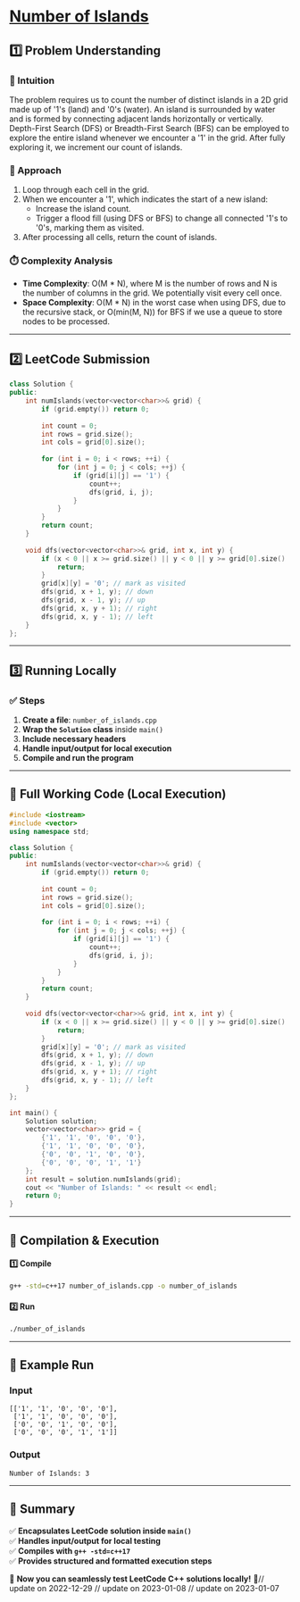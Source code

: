 # **[Number of Islands](https://leetcode.com/problems/number-of-islands/description/)**  

## **1️⃣ Problem Understanding**  
### **📌 Intuition**  
The problem requires us to count the number of distinct islands in a 2D grid made up of '1's (land) and '0's (water). An island is surrounded by water and is formed by connecting adjacent lands horizontally or vertically. Depth-First Search (DFS) or Breadth-First Search (BFS) can be employed to explore the entire island whenever we encounter a '1' in the grid. After fully exploring it, we increment our count of islands.

### **🚀 Approach**  
1. Loop through each cell in the grid.
2. When we encounter a '1', which indicates the start of a new island:
   - Increase the island count.
   - Trigger a flood fill (using DFS or BFS) to change all connected '1's to '0's, marking them as visited.
3. After processing all cells, return the count of islands.

### **⏱️ Complexity Analysis**  
- **Time Complexity**: O(M * N), where M is the number of rows and N is the number of columns in the grid. We potentially visit every cell once.
- **Space Complexity**: O(M * N) in the worst case when using DFS, due to the recursive stack, or O(min(M, N)) for BFS if we use a queue to store nodes to be processed.

---  

## **2️⃣ LeetCode Submission**  
```cpp
class Solution {
public:
    int numIslands(vector<vector<char>>& grid) {
        if (grid.empty()) return 0;
        
        int count = 0;
        int rows = grid.size();
        int cols = grid[0].size();
        
        for (int i = 0; i < rows; ++i) {
            for (int j = 0; j < cols; ++j) {
                if (grid[i][j] == '1') {
                    count++;
                    dfs(grid, i, j);
                }
            }
        }
        return count;
    }
    
    void dfs(vector<vector<char>>& grid, int x, int y) {
        if (x < 0 || x >= grid.size() || y < 0 || y >= grid[0].size() || grid[x][y] == '0') {
            return;
        }
        grid[x][y] = '0'; // mark as visited
        dfs(grid, x + 1, y); // down
        dfs(grid, x - 1, y); // up
        dfs(grid, x, y + 1); // right
        dfs(grid, x, y - 1); // left
    }
};  
```  

---  

## **3️⃣ Running Locally**  
### **✅ Steps**  
1. **Create a file**: `number_of_islands.cpp`  
2. **Wrap the `Solution` class** inside `main()`  
3. **Include necessary headers**  
4. **Handle input/output for local execution**  
5. **Compile and run the program**  

---  

## **📝 Full Working Code (Local Execution)**  
```cpp
#include <iostream>
#include <vector>
using namespace std;

class Solution {
public:
    int numIslands(vector<vector<char>>& grid) {
        if (grid.empty()) return 0;
        
        int count = 0;
        int rows = grid.size();
        int cols = grid[0].size();
        
        for (int i = 0; i < rows; ++i) {
            for (int j = 0; j < cols; ++j) {
                if (grid[i][j] == '1') {
                    count++;
                    dfs(grid, i, j);
                }
            }
        }
        return count;
    }
    
    void dfs(vector<vector<char>>& grid, int x, int y) {
        if (x < 0 || x >= grid.size() || y < 0 || y >= grid[0].size() || grid[x][y] == '0') {
            return;
        }
        grid[x][y] = '0'; // mark as visited
        dfs(grid, x + 1, y); // down
        dfs(grid, x - 1, y); // up
        dfs(grid, x, y + 1); // right
        dfs(grid, x, y - 1); // left
    }
};

int main() {
    Solution solution;
    vector<vector<char>> grid = {
        {'1', '1', '0', '0', '0'},
        {'1', '1', '0', '0', '0'},
        {'0', '0', '1', '0', '0'},
        {'0', '0', '0', '1', '1'}
    };
    int result = solution.numIslands(grid);
    cout << "Number of Islands: " << result << endl;
    return 0;
}  
```  

---  

## **🔧 Compilation & Execution**  
#### **1️⃣ Compile**  
```bash
g++ -std=c++17 number_of_islands.cpp -o number_of_islands
```  

#### **2️⃣ Run**  
```bash
./number_of_islands
```  

---  

## **🎯 Example Run**  
### **Input**  
```
[['1', '1', '0', '0', '0'],
 ['1', '1', '0', '0', '0'],
 ['0', '0', '1', '0', '0'],
 ['0', '0', '0', '1', '1']]
```  
### **Output**  
```
Number of Islands: 3
```  

---  

## **📌 Summary**  
✅ **Encapsulates LeetCode solution inside `main()`**  
✅ **Handles input/output for local testing**  
✅ **Compiles with `g++ -std=c++17`**  
✅ **Provides structured and formatted execution steps**  

🚀 **Now you can seamlessly test LeetCode C++ solutions locally!** 🚀// update on 2022-12-29
// update on 2023-01-08
// update on 2023-01-07
